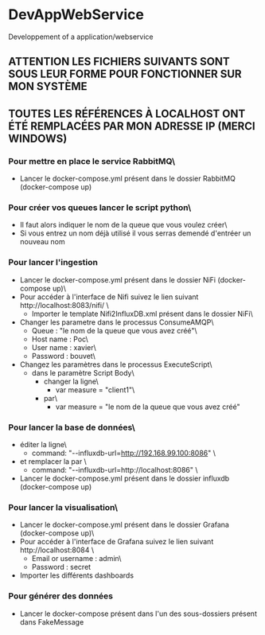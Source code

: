 # DevAppWebService
Developpement of a application/webservice

## ATTENTION LES FICHIERS SUIVANTS SONT SOUS LEUR FORME POUR FONCTIONNER SUR MON SYSTÈME 

## TOUTES LES RÉFÉRENCES À LOCALHOST ONT ÉTÉ REMPLACÉES PAR MON ADRESSE IP (MERCI WINDOWS)

### Pour mettre en place le service RabbitMQ\
  - Lancer le docker-compose.yml présent dans le dossier RabbitMQ (docker-compose up)


### Pour créer vos queues lancer le script python\
  - Il faut alors indiquer le nom de la queue que vous voulez créer\
  - Si vous entrez un nom déjà utilisé il vous serras demendé d'entréer un nouveau nom
  

### Pour lancer l'ingestion 
- Lancer le docker-compose.yml présent dans le dossier NiFi (docker-compose up)\
-  Pour accéder à l'interface de Nifi suivez le lien suivant http://localhost:8083/nifi/ \
    - Importer le template Nifi2InfluxDB.xml présent dans le dossier NiFi\
  - Changer les parametre dans le processus ConsumeAMQP\
    - Queue : "le nom de la queue que vous avez créé"\
    - Host name : Poc\
    - User name : xavier\
    - Password : bouvet\
  - Changez les paramètres dans le processus ExecuteScript\
    - dans le paramètre Script Body\
      - changer la ligne\
        - var measure = "client1"\
      - par\
        - var measure = "le nom de la queue que vous avez créé"
    

### Pour lancer la base de données\
  - éditer la ligne\
    - command: "--influxdb-url=http://192.168.99.100:8086" \
  - et remplacer la par \
    - command: "--influxdb-url=http://localhost:8086" \
  - Lancer le docker-compose.yml présent dans le dossier influxdb (docker-compose up)
  
  
### Pour lancer la visualisation\
  - Lancer le docker-compose.yml présent dans le dossier Grafana (docker-compose up)\
  - Pour accéder à l'interface de Grafana suivez le lien suivant http://localhost:8084 \
    - Email or username : admin\
    - Password : secret
  - Importer les différents dashboards
  
### Pour générer des données
  - Lancer le docker-compose présent dans l'un des sous-dossiers présent dans FakeMessage
